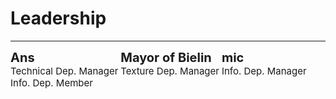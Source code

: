 <style>
h1 {text-align: center;}
h2 {text-align: left;}
h4 {text-align: center;}
h3 {text-align: left;}
p {text-align: center;}
</style>
<style type="text/css">
  #left{
        text-align:left;
  }
  #right{
        text-align:right;
  }
  #title{
        font-size:20px;
        text-align:left;
        font-weight:bold;
        font-color:black;
  }
  #des{
       font-size:15px;
       text-align:left;
  }
  .leadership_{
               display:inline-block
  }
</style>
<h1><div id="left">Leadership</div></h1>
<hr>
<div class="leadership_1">

<div class="leadership_">
<div id="title">Ans</div>
<div id="des">Technical Dep. Manager<br>Info. Dep. Member</div>
</div>

<div class="leadership_">
<div id="title">Mayor of Bielin</div>
<div id="des">Texture Dep. Manager<br>&nbsp;</div>
</div>

<div class="leadership_">
<div id="title">mic</div>
<div id="des">Info. Dep. Manager<br>&nbsp;</div>
</div>

</div>
